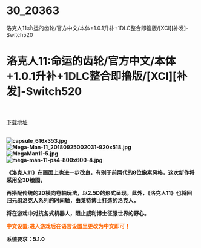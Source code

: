 # 30_20363
洛克人11:命运的齿轮/官方中文/本体+1.0.1升补+1DLC整合即撸版/[XCI][补发]-Switch520
# 洛克人11:命运的齿轮/官方中文/本体+1.0.1升补+1DLC整合即撸版/[XCI][补发]-Switch520
 <br/></br>
[下载地址](https://www.switch520.cc/article/20363 "下载地址")
<br/></br>

<p><strong><img title="capsule_616x353.jpg" src="https://www.switch520.cc/muke_img/2021_07_20_8e04144f62f78.jpg" alt="capsule_616x353.jpg"></strong><br>
<strong><img title="Mega-Man-11_20180925002031-920x518.jpg" src="https://www.switch520.cc/muke_img/2021_07_20_0cd97f3b05c13.jpg" alt="Mega-Man-11_20180925002031-920x518.jpg"></strong><br>
<strong><img title="MegaMan11-5.jpg" src="https://www.switch520.cc/muke_img/2021_07_20_9b6a43286dfc7.jpg" alt="MegaMan11-5.jpg"></strong><br>
<strong><img title="mega-man-11-ps4-800x600-4.jpg" src="https://www.switch520.cc/muke_img/2021_07_20_5389bc78067b0.jpg" alt="mega-man-11-ps4-800x600-4.jpg">&nbsp;</strong></p>
<p><strong>《洛克人11》在画面上也进一步改良，有别于前两代的8位像素风格，这次新作将采用全3D绘图，</strong></p>
<p><strong>再搭配传统的2D横向卷轴玩法，以2.5D的形式呈现。此外，《洛克人11》也将回归元组洛克人系列的时间轴，由莱特博士打造的洛克人，</strong></p>
<p><strong>将在游戏中对抗各式机器人，阻止威利博士征服世界的野心。</strong></p>
<p><strong><span style="color: #ff6600;">中文设置:进入游戏后在语言设置里更改为中文即可！</span></strong></p>
<p><strong>系统要求：5.1.0</strong></p>
